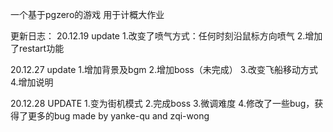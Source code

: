 一个基于pgzero的游戏
用于计概大作业

更新日志：
20.12.19 update
         1.改变了喷气方式：任何时刻沿鼠标方向喷气
         2.增加了restart功能
         
20.12.27 update
        1.增加背景及bgm
        2.增加boss（未完成）
        3.改变飞船移动方式
        4.增加说明

20.12.28 UPDATE 
        1.变为街机模式
        2.完成boss
        3.微调难度
        4.修改了一些bug，获得了更多的bug
made by yanke-qu and zqi-wong